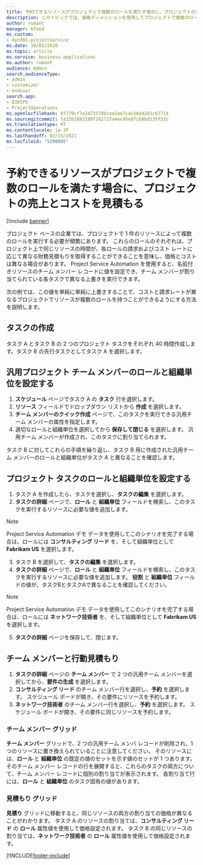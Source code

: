 ```yaml
---
title: 予約できるリソースがプロジェクトで複数のロールを満たす場合に、プロジェクトの売上とコストを見積もる
description: このトピックでは、価格ディメンションを使用してプロジェクトで複数のロールを満たすリソースの価格とコストをサポートできる方法に関する情報を提供します。
author: rumant
manager: kfend
ms.custom:
- dyn365-projectservice
ms.date: 10/01/2020
ms.topic: article
ms.service: business-applications
ms.author: rumant
audience: Admin
search.audienceType:
- admin
- customizer
- enduser
search.app:
- D365PS
- ProjectOperations
ms.openlocfilehash: 0f779cf7e247157d6cae2ae7c4c5644201cb7714
ms.sourcegitcommit: fa32b1893286f20271fa4ec4be8fc68bd135f53c
ms.translationtype: HT
ms.contentlocale: ja-JP
ms.lasthandoff: 02/15/2021
ms.locfileid: "5290995"
---
```

# <a name="estimate-project-sales-and-costs-when-a-bookable-resource-fills-multiple-roles-for-a-project"></a>予約できるリソースがプロジェクトで複数のロールを満たす場合に、プロジェクトの売上とコストを見積もる 

[!include [banner](../includes/psa-now-project-operations.md)]

プロジェクト ベースの企業では、プロジェクトで 1 件のリソースによって複数のロールを実行する必要が頻繁にあります。 これらのロールのそれぞれは、プロジェクト上で同じリソースの時間が、各ロールの請求およびコスト レートに応じて異なる財務見積もりを取得することができることを意味し、価格とコストは異なる場合があります。 Project Service Automation を使用すると、名前付きリソースのチーム メンバー レコードに値を設定でき、チーム メンバーが割り当てられている各タスクで異なる上書きを実行できます。

次の例では、この値を単純に単純に上書きすることで、コストと請求レートが異なるプロジェクトでリソースが複数のロールを持つことができるようにする方法を説明します。

## <a name="create-tasks"></a>タスクの作成
タスク A とタスク B の 2 つのプロジェクト タスクをそれぞれ 40 時間作成します。タスク B の先行タスクとしてタスク A を選択します。

## <a name="set-up-role-and-organization-unit-for-a-generic-project-team-member"></a>汎用プロジェクト チーム メンバーのロールと組織単位を設定する

1. **スケジュール** ページでタスク A の **タスク** 行を選択します。 
2. **リソース** フィールドでドロップダウン リストから **作成** を選択します。
3. **チーム メンバーのクイック作成** ページで、このタスクを実行できる汎用チーム メンバーの属性を指定します。
4. 適切なロールと組織単位を選択してから **保存して閉じる** を選択します。 汎用チーム メンバーが作成され、このタスクに割り当てられます。 

タスク B に対してこれらの手順を繰り返し、タスク B 用に作成された汎用チーム メンバーのロールと組織単位がタスク A と異なることを確認します。 

## <a name="set-up-role-and-organization-unit-for-a-project-task"></a>プロジェクト タスクのロールと組織単位を設定する

1. タスク A を作成したら、タスクを選択し、**タスクの編集** を選択します。
2. **タスクの詳細** ページで、**ロール** と **組織単位** フィールドを検索し、このタスクを実行するリソースに必要な値を追加します。 

  > [!NOTE]
  > Project Service Automation デモ データを使用してこのシナリオを完了する場合は、ロールには **コンサルティング リード** を、そして組織単位として **Fabrikam US** を選択します。

3. タスク B を選択して、**タスクの編集** を選択します。
4. **タスクの詳細** ページで、**ロール** と **組織単位** フィールドを検索し、このタスクを実行するリソースに必要な値を追加します。 **役割** と **組織単位** フィールドの値が、タスクBとタスクAで異なることを確認してください。 

  > [!NOTE]
  > Project Service Automation デモ データを使用してこのシナリオを完了する場合は、ロールには **ネットワーク技術者** を、そして組織単位として **Fabrikam US** を選択します。

5. **タスクの詳細** ページを保存して、閉じます。 

## <a name="team-member-and-estimates-behavior"></a>チーム メンバーと行動見積もり 

1. **タスクの詳細** ページの **チーム メンバー** で 2 つの汎用チーム メンバーを選択してから、**要件の生成** を選択します。 
2. **コンサルティング リード** のチーム メンバー行を選択し、**予約** を選択します。 スケジュール ボードが開き、その要件にリソースを予約します。
3. **ネットワーク技術者** のチーム メンバー行を選択し、**予約** を選択します。 スケジュール ボードが開き、その要件に同じリソースを予約します。

### <a name="team-member-grid"></a>チーム メンバー グリッド 
**チーム メンバー** グリッドで、2 つの汎用チーム メンバ レコードが削除され、1 つのリソースに置き換えられていることに注意してください。 そのリソースには、**ロール** と **組織単位** の既定の値のセットを示す値のセットが 1 つあります。
そのチーム メンバー レコードの行を展開すると、これらのタスクの両方について、チーム メンバー レコードに個別の割り当てが表示されます。 各割り当て行には、**ロール** と **組織単位** のタスク固有の値があります。 

### <a name="estimates-grid"></a>見積もり グリッド 
**見積り** グリッドに移動すると、同じリソースの両方の割り当ての価格が異なることがわかります。
タスク A のリソースの割り当ては、**コンサルティング リード** の **ロール** 属性値を使用して価格設定されます。 タスク B の同じリソースの割り当ては、**ネットワーク技術者** の **ロール** 属性値を使用して価格設定されます。



[!INCLUDE[footer-include](../includes/footer-banner.md)]